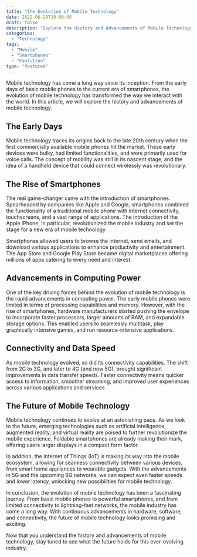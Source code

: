 ```yaml
---
title: "The Evolution of Mobile Technology"
date: 2022-06-20T10:00:00
draft: false
description: "Explore the History and Advancements of Mobile Technology"
categories:
  - "Technology"
tags:
  - "Mobile"
  - "Smartphones"
  - "Evolution"
type: "featured"
---
```


Mobile technology has come a long way since its inception. From the early days of basic mobile phones to the current era of smartphones, the evolution of mobile technology has transformed the way we interact with the world. In this article, we will explore the history and advancements of mobile technology.

## The Early Days

Mobile technology traces its origins back to the late 20th century when the first commercially available mobile phones hit the market. These early devices were bulky, had limited functionalities, and were primarily used for voice calls. The concept of mobility was still in its nascent stage, and the idea of a handheld device that could connect wirelessly was revolutionary.

## The Rise of Smartphones

The real game-changer came with the introduction of smartphones. Spearheaded by companies like Apple and Google, smartphones combined the functionality of a traditional mobile phone with internet connectivity, touchscreens, and a vast range of applications. The introduction of the Apple iPhone, in particular, revolutionized the mobile industry and set the stage for a new era of mobile technology.

Smartphones allowed users to browse the internet, send emails, and download various applications to enhance productivity and entertainment. The App Store and Google Play Store became digital marketplaces offering millions of apps catering to every need and interest.

## Advancements in Computing Power

One of the key driving forces behind the evolution of mobile technology is the rapid advancements in computing power. The early mobile phones were limited in terms of processing capabilities and memory. However, with the rise of smartphones, hardware manufacturers started pushing the envelope to incorporate faster processors, larger amounts of RAM, and expandable storage options. This enabled users to seamlessly multitask, play graphically intensive games, and run resource-intensive applications.

## Connectivity and Data Speed

As mobile technology evolved, so did its connectivity capabilities. The shift from 2G to 3G, and later to 4G (and now 5G), brought significant improvements in data transfer speeds. Faster connectivity means quicker access to information, smoother streaming, and improved user experiences across various applications and services.

## The Future of Mobile Technology

Mobile technology continues to evolve at an astonishing pace. As we look to the future, emerging technologies such as artificial intelligence, augmented reality, and virtual reality are poised to further revolutionize the mobile experience. Foldable smartphones are already making their mark, offering users larger displays in a compact form factor.

In addition, the Internet of Things (IoT) is making its way into the mobile ecosystem, allowing for seamless connectivity between various devices, from smart home appliances to wearable gadgets. With the advancements in 5G and the upcoming 6G networks, we can expect even faster speeds and lower latency, unlocking new possibilities for mobile technology.

In conclusion, the evolution of mobile technology has been a fascinating journey. From basic mobile phones to powerful smartphones, and from limited connectivity to lightning-fast networks, the mobile industry has come a long way. With continuous advancements in hardware, software, and connectivity, the future of mobile technology looks promising and exciting.

Now that you understand the history and advancements of mobile technology, stay tuned to see what the future holds for this ever-evolving industry.

